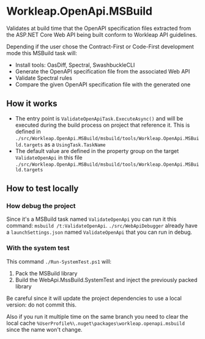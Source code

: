 # Workleap.OpenApi.MSBuild

Validates at build time that the OpenAPI specification files extracted from the ASP.NET Core Web API being built conform to Workleap API guidelines.

Depending if the user chose the Contract-First or Code-First development mode this MSBuild task will:

- Install tools: OasDiff, Spectral, SwashbuckleCLI
- Generate the OpenAPI specification file from the associated Web API
- Validate Spectral rules
- Compare the given OpenAPI specification file with the generated one

## How it works

- The entry point is `ValidateOpenApiTask.ExecuteAsync()` and will be executed during the build process on project that reference it. This is defined in `./src/Workleap.OpenApi.MSBuild/msbuild/tools/Workleap.OpenApi.MSBuild.targets` as a `UsingTask.TaskName`
- The default value are defined in the property group on the target `ValidateOpenApi` in this file `./src/Workleap.OpenApi.MSBuild/msbuild/tools/Workleap.OpenApi.MSBuild.targets`

## How to test locally

### How debug the project

Since it's a MSBuild task named `ValidateOpenApi` you can run it this command: `msbuild /t:ValidateOpenApi`. `./src/WebApiDebugger` already have a `launchSettings.json` named `ValidateOpenApi` that you can run in debug.

### With the system test

This command `./Run-SystemTest.ps1` will:

1. Pack the MSBuild library
2. Build the WebApi.MssBuild.SystemTest and inject the previously packed library

Be careful since it will update the project dependencies to use a local version: do not commit this.

Also if you run it multiple time on the same branch you need to clear the local cache `%UserProfile%\.nuget\packages\workleap.openapi.msbuild` since the name won't change.